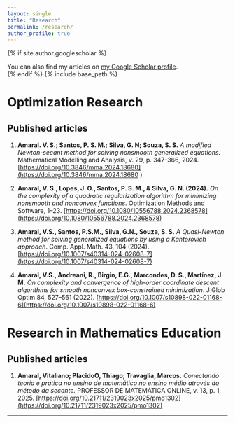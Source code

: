 ```yaml
---
layout: single
title: "Research"
permalink: /research/
author_profile: true
---
```

{% if site.author.googlescholar %}
  <div class="wordwrap">You can also find my articles on <a href="{{site.author.googlescholar}}">my Google Scholar profile</a>.</div>
{% endif %}
{% include base_path %}

# Optimization Research
## Published articles

1. **Amaral. V. S.; Santos, P. S. M.; Silva, G. N; Souza, S. S.** *A modified Newton-secant method for solving nonsmooth generalized equations.* Mathematical Modelling and Analysis, v. 29, p. 347-366, 2024. [https://doi.org/10.3846/mma.2024.18680](https://doi.org/10.3846/mma.2024.18680 )

1. **Amaral, V. S., Lopes, J. O., Santos, P. S. M., & Silva, G. N. (2024).** *On the complexity of a quadratic regularization algorithm for minimizing nonsmooth and nonconvex functions*. Optimization Methods and Software, 1–23. [https://doi.org/10.1080/10556788.2024.2368578](https://doi.org/10.1080/10556788.2024.2368578)

1. **Amaral, V.S., Santos, P.S.M., Silva, G.N., Souza, S. S.** *A Quasi-Newton method for solving generalized equations by using a Kantorovich approach*. Comp. Appl. Math. 43, 104 (2024). [https://doi.org/10.1007/s40314-024-02608-7](https://doi.org/10.1007/s40314-024-02608-7) 

1. **Amaral, V.S., Andreani, R., Birgin, E.G., Marcondes, D. S., Martínez, J. M.** *On complexity and convergence of high-order coordinate descent algorithms for smooth nonconvex box-constrained minimization*. J Glob Optim 84, 527–561 (2022). 
 [https://doi.org/10.1007/s10898-022-01168-6](https://doi.org/10.1007/s10898-022-01168-6) 


# Research in Mathematics Education
## Published articles

1. **Amaral, Vitaliano; PlacidoO, Thiago; Travaglia, Marcos.** *Conectando teoria e prática no ensino de matemática no ensino médio através do método da secante.* PROFESSOR DE MATEMÁTICA ONLINE, v. 13, p. 1, 2025. [https://doi.org/10.21711/2319023x2025/pmo1302](https://doi.org/10.21711/2319023x2025/pmo1302) 
---
